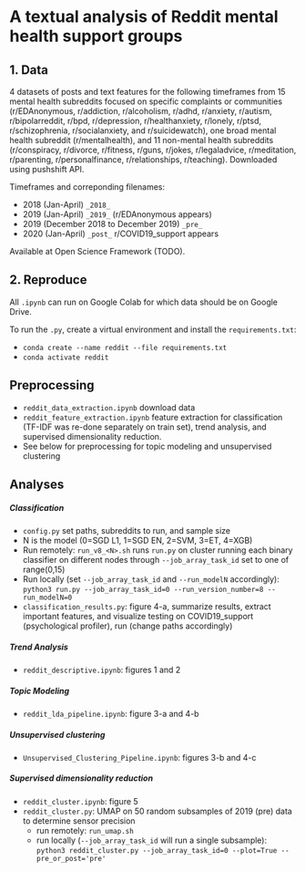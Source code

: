 # A textual analysis of Reddit mental health support groups

## 1. Data
 

4 datasets of posts and text features for the following timeframes from 15 mental health subreddits focused on specific complaints or communities (r/EDAnonymous, r/addiction, r/alcoholism, r/adhd, r/anxiety, r/autism, r/bipolarreddit, r/bpd, r/depression, r/healthanxiety, r/lonely, r/ptsd, r/schizophrenia, r/socialanxiety, and r/suicidewatch), one broad mental health subreddit (r/mentalhealth), and 11 non-mental health subreddits (r/conspiracy, r/divorce, r/fitness, r/guns, r/jokes, r/legaladvice, r/meditation, r/parenting, r/personalfinance, r/relationships, r/teaching).  Downloaded using pushshift API.

Timeframes and correponding filenames:

* 2018 (Jan-April) `_2018_`   
* 2019 (Jan-April) `_2019_` (r/EDAnonymous appears)
* 2019 (December 2018 to December 2019) `_pre_` 
* 2020 (Jan-April) `_post_` r/COVID19_support appears 

Available at Open Science Framework (TODO).

## 2. Reproduce

All `.ipynb` can run on Google Colab for which data should be on Google Drive. 

To run the `.py`, create a virtual environment and install the `requirements.txt`:
* `conda create --name reddit --file requirements.txt`
* `conda activate reddit`

## Preprocessing
* `reddit_data_extraction.ipynb` download data
* `reddit_feature_extraction.ipynb` feature extraction for classification (TF-IDF was re-done separately on train set), trend analysis, and supervised dimensionality reduction.
* See below for preprocessing for topic modeling and unsupervised clustering 

## Analyses
##### Classification
* `config.py` set paths, subreddits to run, and sample size
* N is the model (0=SGD L1, 1=SGD EN, 2=SVM, 3=ET, 4=XGB)
* Run remotely: `run_v8_<N>.sh` runs `run.py` on cluster running each binary classifier on different nodes through `--job_array_task_id` set to one of range(0,15) 
* Run locally (set `--job_array_task_id` and `--run_modelN` accordingly): `python3 run.py --job_array_task_id=0 --run_version_number=8 --run_modelN=0`
* `classification_results.py`: figure 4-a, summarize results, extract important features, and visualize testing on COVID19_support (psychological profiler), run (change paths accordingly)

##### Trend Analysis
* `reddit_descriptive.ipynb`: figures 1 and 2

##### Topic Modeling
* `reddit_lda_pipeline.ipynb`: figure 3-a and 4-b

##### Unsupervised clustering
* `Unsupervised_Clustering_Pipeline.ipynb`: figures 3-b and 4-c

##### Supervised dimensionality reduction
* `reddit_cluster.ipynb`: figure 5
* `reddit_cluster.py`: UMAP on 50 random subsamples of 2019 (pre) data to determine sensor precision
    * run remotely: `run_umap.sh`
    * run locally (`--job_array_task_id` will run a single subsample): `python3 reddit_cluster.py --job_array_task_id=0 --plot=True --pre_or_post='pre'`

